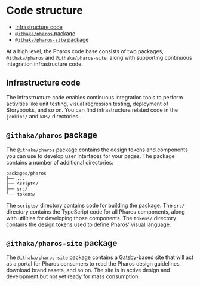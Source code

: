 # Code structure

<!-- toc -->

- [Infrastructure code](#infrastructure-code)
- [`@ithaka/pharos` package](#ithakapharos-package)
- [`@ithaka/pharos-site` package](#ithakapharos-site-package)

<!-- tocstop -->

At a high level, the Pharos code base consists of two packages, `@ithaka/pharos` and `@ithaka/pharos-site`, along with supporting continuous integration infrastructure code.

## Infrastructure code

The infrastructure code enables continuous integration tools to perform activities like unit testing, visual regression testing, deployment of Storybooks, and so on. You can find infrastructure related code in the `jenkins/` and `k8s/` directories.

## `@ithaka/pharos` package

The `@ithaka/pharos` package contains the design tokens and components you can use to develop user interfaces for your pages. The package contains a number of additional directories:

```
packages/pharos
├── ...
├── scripts/
├── src/
└── tokens/
```

The `scripts/` directory contains code for building the package. The `src/` directory contains the TypeScript code for all Pharos components, along with utilities for developing those components. The `tokens/` directory contains the [design tokens](./design-tokens.md) used to define Pharos' visual language.

## `@ithaka/pharos-site` package

The `@ithaka/pharos-site` package contains a [Gatsby](https://www.gatsbyjs.org/)-based site that will act as a portal for Pharos consumers to read the Pharos design guidelines, download brand assets, and so on. The site is in active design and development but not yet ready for mass consumption.
